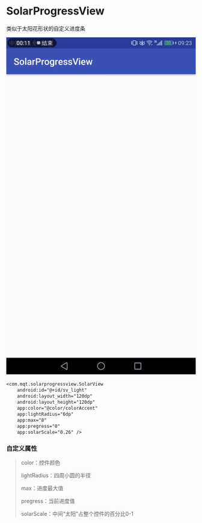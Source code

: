 # SolarProgressView
类似于太阳花形状的自定义进度条

![](./preview.gif)

    <com.mqt.solarprogressview.SolarView
        android:id="@+id/sv_light"
        android:layout_width="120dp"
        android:layout_height="120dp"
        app:color="@color/colorAccent"
        app:lightRadius="6dp"
        app:max="8"
        app:pregress="0"
        app:solarScale="0.26" />
### 自定义属性
 > color：控件颜色
> 
   > lightRadius：四周小圆的半径
   > 
   > max：进度最大值
   > 
   > pregress：当前进度值
   > 
   > solarScale：中间“太阳”占整个控件的百分比0-1
